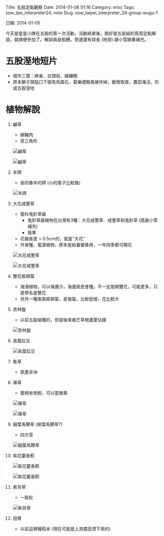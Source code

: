 Title: 五股定點觀察
Date: 2014-01-06 01:16
Category: misc
Tags: sow_tpe_interpreter24, note
Slug: sow_taipei_interpreter_24-group-wugu-1

日期: 2014-01-05

今天是星星小隊在五股的第一次活動，活動結束後，剛好是五股組的周周定點解說，就順便參加了。解說員是稻穗，旁邊還有球長 (地球) 跟小雪跟著補充。

# 五股溼地短片

* 城市三寶：麻雀、白頭翁、綠繡眼
* 原本獅子頭隘口下面有鳥踏石，葛樂禮颱風被炸掉，截彎取直，農田淹沒，形成五股溼地

# 植物解說

1. 鹹草
    * 綁豬肉
    * 莖三角形

    ![鹹草](/images/misc/sow24/2014-01-05_wugu/tn_P1050058.JPG)

    ![鹹草](/images/misc/sow24/2014-01-05_wugu/tn_P1050057.JPG)

2. 羊蹄
    * 長的像羊的蹄 (小的葉子比較像)
   
    ![羊蹄](/images/misc/sow24/2014-01-05_wugu/tn_P1050063.JPG)

3. 大花咸豐草
    * 菊科鬼針草屬
       * 鬼針草屬植物在台灣有3種：大花咸豐草、咸豐草和鬼針草 (感謝小雪補充)
       * 瘦果
    * 花瓣長度 > 0.5cm的，就是"大花"
    * 外來種，蜜源植物，原本是給養蜜蜂用，一年四季都可開花
   
    ![大花咸豐草](/images/misc/sow24/2014-01-05_wugu/tn_P1050066.JPG)
   
    ![大花咸豐草](/images/misc/sow24/2014-01-05_wugu/tn_P1050065.JPG)

4. 雙花蟛蜞菊
    * 海濱植物，可以保護沙，海邊居民會種，不一定是開雙花，可能更多，只是學名是雙花
    * 另外一種南美蟛蜞菊，是匍匐，比較低矮，花比較大

5. 苦林盤
    * 以前五股組種的，但是後來被芒草根蘆葦佔據

    ![苦林盤](/images/misc/sow24/2014-01-05_wugu/tn_P1050078.JPG)

6. 長葉豇豆

    ![長葉豇豆](/images/misc/sow24/2014-01-05_wugu/tn_P1050069.JPG)

7. 象草
    * 原產非洲
   
8. 葎草
    * 葉柄有倒鉤，可以當徽章

    ![葎草](/images/misc/sow24/2014-01-05_wugu/tn_P1050098.JPG)

    ![葎草](/images/misc/sow24/2014-01-05_wugu/tn_P1050100.JPG)

9. 細葉馬鞭草 (柳葉馬鞭草?)
    * 四方莖

    ![細葉馬鞭草](/images/misc/sow24/2014-01-05_wugu/tn_P1050103.JPG)

10. 紫花藿香薊

    ![紫花藿香薊](/images/misc/sow24/2014-01-05_wugu/tn_P1050115.JPG)

    ![紫花藿香薊](/images/misc/sow24/2014-01-05_wugu/tn_P1050116.JPG)

11. 紫背草
     * 一點紅
    
    ![紫背草](/images/misc/sow24/2014-01-05_wugu/tn_P1050118.JPG)
    
12. 田菁
     * 以前這裡種稻米 (現在可能是上游農田漂下來的)
